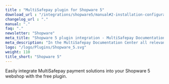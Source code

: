 ```yaml
---
title : "MultiSafepay plugin for Shopware 5"
download_url : "/integrations/shopware5/manual#2-installation-configuration"
changelog_url : "."
manual: "."
faq: "."
newsletter: "Shopware"
meta_title: "Shopware 5 plugin integration - MultiSafepay Documentation Center"
meta_description: "In the MultiSafepay Documentation Center all relevant information regarding our Plugins and API. As well as Support pages for Payment Method, Tools and General Questions. You can also find the contact details of our Support Team and Integration Team."
logo: "/logo/Plugins/Shopware_5.svg"
weight: 110
title_short: "Shopware 5"
---
```


Easily integrate MultiSafepay payment solutions into your Shopware 5 webshop with the free plugin.
